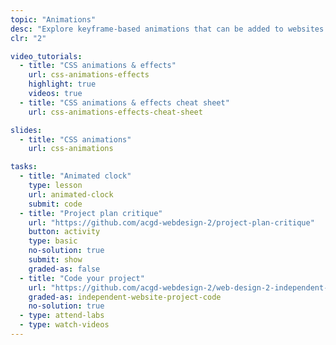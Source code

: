 ```yaml
---
topic: "Animations"
desc: "Explore keyframe-based animations that can be added to websites for that extra oomph."
clr: "2"

video_tutorials:
  - title: "CSS animations & effects"
    url: css-animations-effects
    highlight: true
    videos: true
  - title: "CSS animations & effects cheat sheet"
    url: css-animations-effects-cheat-sheet

slides:
  - title: "CSS animations"
    url: css-animations

tasks:
  - title: "Animated clock"
    type: lesson
    url: animated-clock
    submit: code
  - title: "Project plan critique"
    url: "https://github.com/acgd-webdesign-2/project-plan-critique"
    button: activity
    type: basic
    no-solution: true
    submit: show
    graded-as: false
  - title: "Code your project"
    url: "https://github.com/acgd-webdesign-2/web-design-2-independent-project"
    graded-as: independent-website-project-code
    no-solution: true
  - type: attend-labs
  - type: watch-videos
---
```

